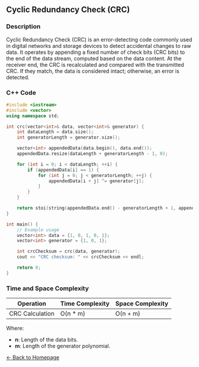 ## Cyclic Redundancy Check (CRC)

### Description
Cyclic Redundancy Check (CRC) is an error-detecting code commonly used in digital networks and storage devices to detect accidental changes to raw data. It operates by appending a fixed number of check bits (CRC bits) to the end of the data stream, computed based on the data content. At the receiver end, the CRC is recalculated and compared with the transmitted CRC. If they match, the data is considered intact; otherwise, an error is detected.

### C++ Code

```cpp
#include <iostream>
#include <vector>
using namespace std;

int crc(vector<int>& data, vector<int>& generator) {
    int dataLength = data.size();
    int generatorLength = generator.size();

    vector<int> appendedData(data.begin(), data.end());
    appendedData.resize(dataLength + generatorLength - 1, 0);

    for (int i = 0; i < dataLength; ++i) {
        if (appendedData[i] == 1) {
            for (int j = 0; j < generatorLength; ++j) {
                appendedData[i + j] ^= generator[j];
            }
        }
    }

    return stoi(string(appendedData.end() - generatorLength + 1, appendedData.end()), nullptr, 2);
}

int main() {
    // Example usage
    vector<int> data = {1, 0, 1, 0, 1};
    vector<int> generator = {1, 0, 1};

    int crcChecksum = crc(data, generator);
    cout << "CRC checksum: " << crcChecksum << endl;

    return 0;
}
```
### Time and Space Complexity

| Operation         | Time Complexity                  | Space Complexity         |
|-------------------|----------------------------------|--------------------------|
| CRC Calculation   | O(n * m)                          | O(n + m)                 |

Where:
- **n**: Length of the data bits.
- **m**: Length of the generator polynomial.

[← Back to Homepage](https://mehwishferoz.github.io/#6-️-error-detection-and-correction)